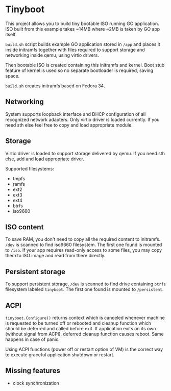 # Tinyboot

This project allows you to build tiny bootable ISO running GO application.
ISO built from this example takes ~14MB where ~2MB is taken by GO app itself.

`build.sh` script builds example GO application stored in `/app`
and places it inside initramfs together with files required
to support storage and networking inside qemu, using virtio drivers.

Then bootable ISO is created containing this initramfs and kernel.
Boot stub feature of kernel is used so no separate bootloader is required, saving space.

`build.sh` creates initramfs based on Fedora 34.

## Networking

System supports loopback interface and DHCP configuration of all recognized network
adapters. Only virtio driver is loaded currently. If you need sth else feel free to
copy and load appropriate module.

## Storage

Virtio driver is loaded to support storage delivered by qemu. If you need sth else, add
and load appropriate driver.

Supported filesystems:
- tmpfs
- ramfs
- ext2
- ext3
- ext4
- btrfs
- iso9660

## ISO content

To save RAM, you don't need to copy all the required content to initramfs.
`/dev` is scanned to find iso9660 filesystem. The first one found is mounted to `/iso`.
If your app requires read-only access to some files, you may copy them to ISO image and read from
there directly.

## Persistent storage

To support persistent storage, `/dev` is scanned to find drive containing `btrfs` filesystem
labeled `tinyboot`. The first one found is mounted to `/persistent`.

## ACPI

`tinyboot.Configure()` returns context which is canceled whenever machine is requested
to be turned off or rebooted and cleanup function which should be deferred and called before exit.
If application exits on its own (without signal from ACPI), deferred cleanup function causes reboot.
Same happens in case of panic.

Using ACPI functions (power off or restart option of VM) is the correct way to execute graceful application
shutdown or restart.

## Missing features
- clock synchronization
